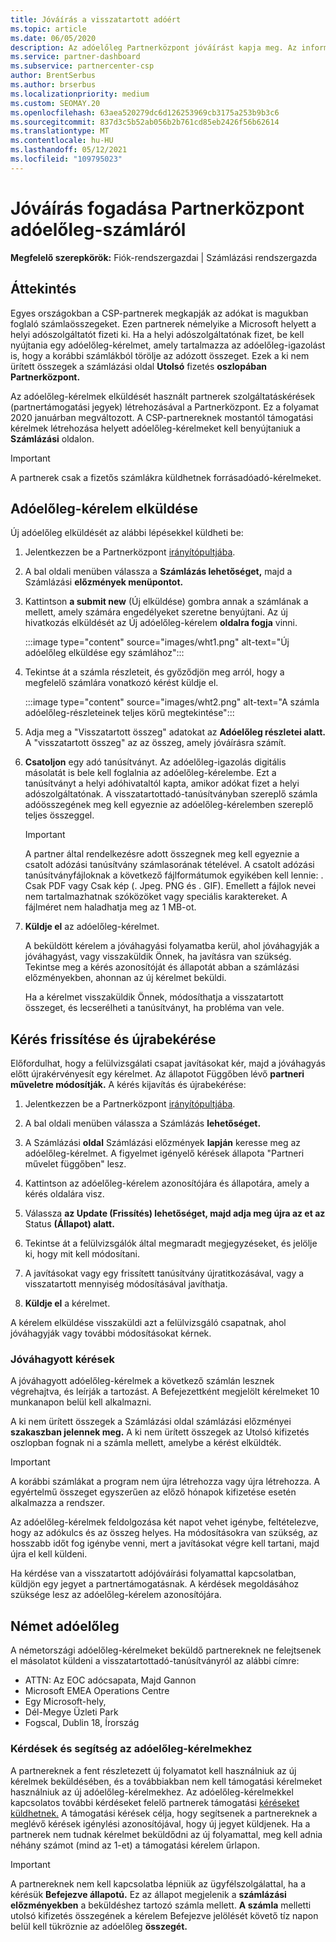 ```yaml
---
title: Jóváírás a visszatartott adóért
ms.topic: article
ms.date: 06/05/2020
description: Az adóelőleg Partnerközpont jóváírást kapja meg. Az információk tartalmazzák az adóelőleg-kérelem elküldését.
ms.service: partner-dashboard
ms.subservice: partnercenter-csp
author: BrentSerbus
ms.author: brserbus
ms.localizationpriority: medium
ms.custom: SEOMAY.20
ms.openlocfilehash: 63aea520279dc6d126253969cb3175a253b9b3c6
ms.sourcegitcommit: 837d3c5b52ab056b2b761cd85eb2426f56b62614
ms.translationtype: MT
ms.contentlocale: hu-HU
ms.lasthandoff: 05/12/2021
ms.locfileid: "109795023"
---
```

# <a name="receive-credit-on-your-partner-center-account-for-tax-withholding"></a>Jóváírás fogadása Partnerközpont adóelőleg-számláról

**Megfelelő szerepkörök:** Fiók-rendszergazdai | Számlázási rendszergazda

## <a name="overview"></a>Áttekintés

Egyes országokban a CSP-partnerek megkapják az adókat is magukban foglaló számlaösszegeket. Ezen partnerek némelyike a Microsoft helyett a helyi adószolgáltatót fizeti ki. Ha a helyi adószolgáltatónak fizet, be kell nyújtania egy adóelőleg-kérelmet, amely tartalmazza az adóelőleg-igazolást is, hogy a korábbi számlákból törölje az adózott összeget. Ezek a ki nem ürített összegek a számlázási oldal **Utolsó** fizetés **oszlopában Partnerközpont.**

Az adóelőleg-kérelmek elküldését használt partnerek szolgáltatáskérések (partnertámogatási jegyek) létrehozásával a Partnerközpont. Ez a folyamat 2020 januárban megváltozott. A CSP-partnereknek mostantól támogatási kérelmek létrehozása helyett adóelőleg-kérelmeket kell benyújtaniuk a **Számlázási** oldalon.

> [!IMPORTANT]
> A partnerek csak a fizetős  számlákra küldhetnek forrásadóadó-kérelmeket.

## <a name="submit-a-tax-withholding-request"></a>Adóelőleg-kérelem elküldése

Új adóelőleg elküldését az alábbi lépésekkel küldheti be:

1. Jelentkezzen be a Partnerközpont [irányítópultjába](https://partner.microsoft.com/dashboard/home).

2. A bal oldali menüben válassza a **Számlázás lehetőséget,** majd a Számlázási **előzmények menüpontot.**

3. Kattintson **a submit new** (Új elküldése) gombra annak a számlának a mellett, amely számára engedélyeket szeretne benyújtani. Az új hivatkozás elküldését az Új adóelőleg-kérelem **oldalra fogja** vinni.

   :::image type="content" source="images/wht1.png" alt-text="Új adóelőleg elküldése egy számlához":::

4. Tekintse át a számla részleteit, és győződjön meg arról, hogy a megfelelő számlára vonatkozó kérést küldje el.

   :::image type="content" source="images/wht2.png" alt-text="A számla adóelőleg-részleteinek teljes körű megtekintése":::

5. Adja meg a "Visszatartott összeg" adatokat az **Adóelőleg részletei alatt.** A "visszatartott összeg" az az összeg, amely jóváírásra számít.

6. **Csatoljon** egy adó tanúsítványt. Az adóelőleg-igazolás digitális  másolatát is bele kell foglalnia az adóelőleg-kérelembe.  Ezt a tanúsítványt a helyi adóhivataltól kapta, amikor adókat fizet a helyi adószolgáltatónak. A visszatartottadó-tanúsítványban szereplő számla adóösszegének meg kell egyeznie az adóelőleg-kérelemben szereplő teljes összeggel.

   > [!IMPORTANT]
   > A partner által rendelkezésre adott összegnek meg kell egyeznie a csatolt adózási tanúsítvány számlasorának tételével. A csatolt adózási tanúsítványfájloknak a következő fájlformátumok egyikében kell lennie: . Csak PDF vagy Csak kép (. Jpeg. PNG és . GIF). Emellett a fájlok nevei nem tartalmazhatnak szóközöket vagy speciális karaktereket. A fájlméret nem haladhatja meg az 1 MB-ot.

7. **Küldje el** az adóelőleg-kérelmet.

   A beküldött kérelem a jóváhagyási folyamatba kerül, ahol jóváhagyják a jóváhagyást, vagy visszaküldik Önnek, ha javításra van szükség. Tekintse meg a kérés azonosítóját és  állapotát abban a számlázási előzményekben, ahonnan az új kérelmet beküldi.

   Ha a kérelmet visszaküldik Önnek, módosíthatja a visszatartott összeget, és lecserélheti a tanúsítványt, ha probléma van vele.

## <a name="update-request-and-resubmit"></a>Kérés frissítése és újrabekérése

Előfordulhat, hogy a felülvizsgálati csapat javításokat kér, majd a jóváhagyás előtt újrakérvényesít egy kérelmet. Az állapotot Függőben lévő **partneri műveletre módosítják.** A kérés kijavítás és újrabekérése:

1. Jelentkezzen be a Partnerközpont [irányítópultjába](https://partner.microsoft.com/dashboard/home).

2. A bal oldali menüben válassza a Számlázás **lehetőséget.**

3. A Számlázási **oldal** Számlázási előzmények **lapján** keresse meg az adóelőleg-kérelmet. A figyelmet igényelő kérések állapota "Partneri művelet függőben" lesz.

4. Kattintson az adóelőleg-kérelem azonosítójára és állapotára, amely a kérés oldalára visz.

5. Válassza **az Update (Frissítés) lehetőséget, majd adja meg újra az et az** Status **(Állapot) alatt.**

6. Tekintse át a felülvizsgálók által megmaradt megjegyzéseket, és jelölje ki, hogy mit kell módosítani.

7. A javításokat vagy egy frissített tanúsítvány újratitkozásával, vagy a visszatartott mennyiség módosításával javíthatja.

8. **Küldje el** a kérelmet.

A kérelem elküldése visszaküldi azt a felülvizsgáló csapatnak, ahol jóváhagyják vagy további módosításokat kérnek.

### <a name="approved-requests"></a>Jóváhagyott kérések

A jóváhagyott adóelőleg-kérelmek a következő számlán lesznek végrehajtva, és leírják a tartozást. A Befejezettként megjelölt  kérelmeket 10 munkanapon belül kell alkalmazni. 

A ki nem ürített összegek a Számlázási oldal számlázási előzményei **szakaszban jelennek meg.** A ki nem ürített  összegek az Utolsó kifizetés oszlopban fognak ni a számla mellett, amelybe a kérést elküldték.

   > [!IMPORTANT]
   > A korábbi számlákat a program nem újra létrehozza vagy újra létrehozza. A egyértelmű összeget egyszerűen az előző hónapok kifizetése esetén alkalmazza a rendszer.

Az adóelőleg-kérelmek feldolgozása két napot vehet igénybe, feltételezve, hogy az adókulcs és az összeg helyes. Ha módosításokra van szükség, az hosszabb időt fog igénybe venni, mert a javításokat végre kell tartani, majd újra el kell küldeni.

Ha kérdése van a visszatartott adójóváírási folyamattal kapcsolatban, küldjön egy jegyet a partnertámogatásnak. A kérdések megoldásához szüksége lesz az adóelőleg-kérelem azonosítójára.

## <a name="german-tax-withholding"></a>Német adóelőleg

A németországi adóelőleg-kérelmeket beküldő partnereknek ne felejtsenek el másolatot küldeni a visszatartottadó-tanúsítványról az alábbi címre:

- ATTN: Az EOC adócsapata, Majd Gannon
- Microsoft EMEA Operations Centre
- Egy Microsoft-hely,
- Dél-Megye Üzleti Park
- Fogscal, Dublin 18, Írország

### <a name="questions-and-assistance-for-tax-withholding-requests"></a>Kérdések és segítség az adóelőleg-kérelmekhez

A partnereknek a fent részletezett új folyamatot kell használniuk az új kérelmek beküldésében, és a továbbiakban nem kell támogatási kérelmeket használniuk az új adóelőleg-kérelmekhez. Az adóelőleg-kérelmekkel kapcsolatos további kérdéseket felelő partnerek támogatási [kéréseket küldhetnek.](https://partner.microsoft.com/dashboard/support/csp/servicerequests/create?stage=2&topicid=9227afa6-babf-3917-acee-67db7860f5ed) A támogatási kérések célja, hogy segítsenek a partnereknek  a meglévő kérések igénylési azonosítójával, hogy új jegyet küldjenek. Ha a partnerek nem tudnak kérelmet beküldődni az új folyamattal, meg kell adnia néhány számot (mind az 1-et) a támogatási kérelem űrlapon. 

   > [!IMPORTANT]
   > A partnereknek nem kell kapcsolatba lépniük az ügyfélszolgálattal, ha a kérésük **Befejezve állapotú.** Ez az állapot megjelenik a **számlázási előzményekben** a beküldéshez tartozó számla mellett. **A számla** melletti utolsó kifizetés összegének a kérelem Befejezve jelölését követő tíz napon belül kell tükröznie az adóelőleg **összegét.**
